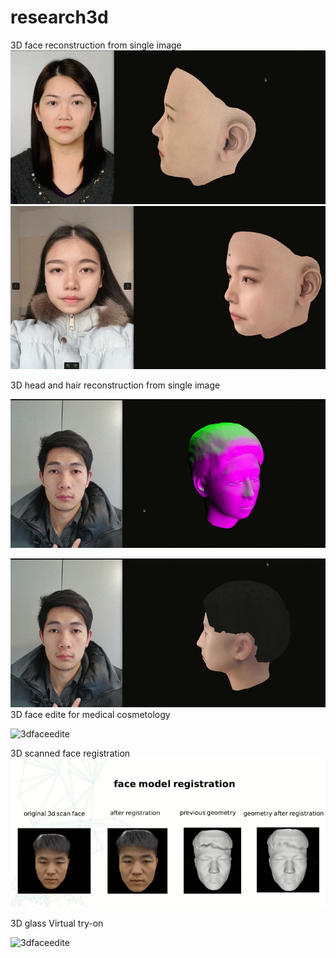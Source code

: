 # research3d

3D face reconstruction from single image
![3dfaceedite](https://github.com/utc1205/research3d/blob/main/generateFace3D.gif)
![3dfaceedite](https://github.com/utc1205/research3d/blob/main/generateFace3D2.gif)

3D head and hair reconstruction from single image

![3dfaceedite](https://github.com/utc1205/research3d/blob/main/head_hair_geometry.gif)

![3dfaceedite](https://github.com/utc1205/research3d/blob/main/head_hair.gif)
3D face edite for medical cosmetology

![3dfaceedite](https://github.com/utc1205/research3d/blob/main/face3Dedite.gif)


3D scanned face registration
![3dfaceedite](https://github.com/utc1205/research3d/blob/main/face_registration.gif)


3D glass Virtual try-on

![3dfaceedite](https://github.com/utc1205/research3d/blob/main/glass_try_on.gif)
